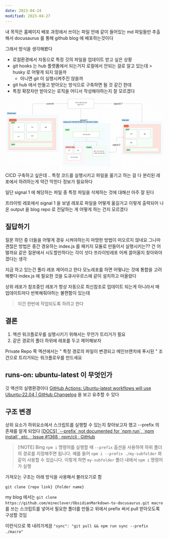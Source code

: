 ```yaml
---
date: 2023-04-24
modified: 2023-04-27
---
```


내 목적은 홈페이지 배포 과정에서 쓰이는 파일 안에 같이 들어있는 md 파일들만 추출해서
docusaurus 를 통해 github blog 에 배포하는것이다

그래서 방식을 생각해봤다
- 로컬환경에서 자동으로 특정 깃의 파일을 업데이트 받고 싶은 상황
- git hooks 는 hub 플랫폼에서 되는거지 로컬에서 안되는 걸로 알고 있는데 > husky 로 어떻게 되지 않을까
	- 아니면 git 이 실행시켜주진 않을까
- git hub 에서 만들고 받아오는 방식으로 구축하면 될 것 같긴 한데
- 특정 확장자만 받아오는 로직을 어디서 작성해야하는지 잘 모르겠다


![](file/02-github-action.png)

CICD 구축하고 싶은데 .. 특정 코드를 실행시키고 파일을 옮기고 하는 걸 다 분리된 레포에서 하려하는게 약간 막힌다
정보가 필요하다

일단 signal 1 에 해당하는 파일 중 특정 파일을 삭제하는 것에 대해선 아주 잘 된다

프라이빗 레포에서 signal 1 을 보낼 레포로 파일을 어떻게 옮길거고
이렇게 출력되어 나온 output 을 blog repo 로 전달하는 게 어떻게 하는 건지 모르겠다

## 질답하기

질문 하던 중
더들을 어떻게 경유 시켜야하는지 마땅한 방법이 떠오르지 않네요 그나마 괜찮은 방법은 중간 경유하는 index.js 를 패키지 모듈로 만들어서 실행시키는?? 건 어떨까요 같은 질문에서
시도할만하다는 각이 섯다
프라이빗레포 어케 끌어올지 찾아와야겠다는 생각

지금 하고 있는건 폴리 레포 제어라고 한다
모노레포를 하면 어떻냐는 것에 통합을 고려해봣다
index.js 에 필요한 것을 도큐사우르스에 같이 설치하고
떠올랐다

상위 레포가 참조중인 레포가 항상 자동으로 최신참조로 업데이트 되는게 아니라서 매 업데이트마다 반복해줘야하는 불편함이 있는데
> 이건 한번에 작업되도록 하려고 한다

## 결론

1. 액션 워크플로우를 실행시키기 위해서는 무언가 트리거가 필요
2. 같은 경로의 폴더 하위에 레포를 두고 제어해보자


Private Repo 쪽 액션에서는 " 특정 경로의 파일이 변경되고 메인브랜치에 푸시된 " 조건으로 트리거되는 워크플로우를 만드세요

## runs-on: ubuntu-latest 이 무엇인가

깃 액션의 실행환경이다
[GitHub Actions: Ubuntu-latest workflows will use Ubuntu-22.04 | GitHub Changelog](https://github.blog/changelog/2022-11-09-github-actions-ubuntu-latest-workflows-will-use-ubuntu-22-04/)
을 보고 유추할 수 있다

## 구조 변경

상위 요소가 하위요소에서 스크립트를 실행할 수 있는지 찾아보고자 했고
--prefix 의 존재를 알게 되었다
[[DOCS] \`--prefix\` not documented for \`npm run\`, \`npm install\`, etc. · Issue #1368 · npm/cli · GitHub](https://github.com/npm/cli/issues/1368)

> [!NOTE] Bing
> `npm i` 명령어를 실행할 때 `--prefix` 옵션을 사용하여 하위 폴더의 경로를 지정해주면 됩니다.
> 예를 들어 `npm i --prefix ./my-subfolder` 와 같이 사용할 수 있습니다. 이렇게 하면 `my-subfolder` 폴더 내에서 `npm i` 명령어가 실행

가져오는 구조는 아래 방식을 사용해서 불러오기로 함

```shell 
git clone {repo link} {Folder name}
```

my blog 에서는
`git clone https://github.com/mineclover/ObsidianMarkdown-to-docusaurus.git macro`
를 쓰는 스크립트를 넣어서 필요한 폴더를 만들고
위에서 prefix 써서 pull 받아오도록 구성할 것임

이런식으로 쭉 내려가게끔
`"sync": "git pull && npm run sync --prefix ./macro"`
